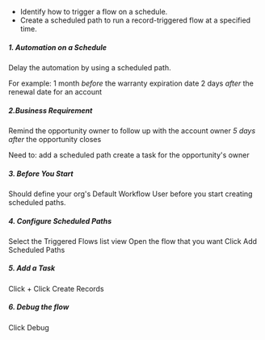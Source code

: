 
- Identify how to trigger a flow on a schedule.
- Create a scheduled path to run a record-triggered flow at a specified time.


##### 1. Automation on a Schedule  
   Delay the automation by using a scheduled path.
   
   For example:
   1 month *before* the warranty expiration date
   2 days *after* the renewal date for an account

##### 2.Business Requirement
   Remind the opportunity owner to follow up with the account owner *5 days after*  the opportunity closes
   
   Need to:
   add a scheduled path
   create a task for the opportunity's owner
   
##### 3. Before You Start
   Should define your org's Default Workflow User before you start creating scheduled paths.

##### 4. Configure Scheduled Paths
   Select the Triggered Flows list view
   Open the flow that you want
   Click Add Scheduled Paths
##### 5. Add a Task
   Click +
   Click Create Records
##### 6. Debug the flow
   Click Debug